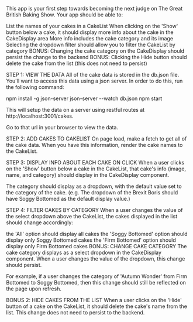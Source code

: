 This app is your first step towards becoming the next judge on The Great British Baking Show. Your app should be able to:

List the names of your cakes in a CakeList
When clicking on the 'Show' button below a cake, it should display more info about the cake in the CakeDisplay area
More info includes the cake category and its image
Selecting the dropdown filter should allow you to filter the CakeList by category
BONUS: Changing the cake category on the CakeDisplay should persist the change to the backend
BONUS: Clicking the Hide button should delete the cake from the list (this does not need to persist)

STEP 1: VIEW THE DATA
All of the cake data is stored in the db.json file. You'll want to access this data using a json server. In order to do this, run the following command:

npm install -g json-server
json-server --watch db.json
npm start

This will setup the data on a server using restful routes at http://localhost:3001/cakes.

Go to that url in your browser to view the data.

STEP 2: ADD CAKES TO CAKELIST
On page load, make a fetch to get all of the cake data. When you have this information, render the cake names to the CakeList.

STEP 3: DISPLAY INFO ABOUT EACH CAKE ON CLICK
When a user clicks on the 'Show' button below a cake in the CakeList, that cake's info (image, name, and category) should display in the CakeDisplay component.

The category should display as a dropdown, with the default value set to the category of the cake. (e.g. The dropdown of the Brexit Boris should have Soggy Bottomed as the default display value.)

STEP 4: FILTER CAKES BY CATEGORY
When a user changes the value of the select dropdown above the CakeList, the cakes displayed in the list should change accordingly:

the 'All' option should display all cakes
the 'Soggy Bottomed' option should display only Soggy Bottomed cakes
the 'Firm Bottomed' option should display only Firm Bottomed cakes
BONUS: CHANGE CAKE CATEGORY
The cake category displays as a select dropdown in the CakeDisplay component. When a user changes the value of the dropdown, this change should persist.

For example, if a user changes the category of 'Autumn Wonder' from Firm Bottomed to Soggy Bottomed, then this change should still be reflected on the page upon refresh.

BONUS 2: HIDE CAKES FROM THE LIST
When a user clicks on the 'Hide' button of a cake on the CakeList, it should delete the cake's name from the list. This change does not need to persist to the backend.
